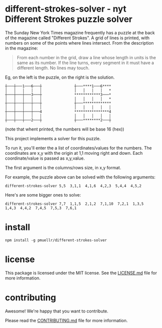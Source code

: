different-strokes-solver - nyt Different Strokes puzzle solver
================================================================================

The Sunday New York Times magazine frequently has a puzzle at the back of the
magazine called "Different Strokes".  A grid of lines is printed, with numbers
on some of the points where lines intersect.  From the description in the
magazine:

> From each number in the grid, draw a line whose length in units is the same
> as its number.  If the line turns, every segment in it must have a
> different length.  No lines may touch.

Eg, on the left is the puzzle, on the right is the solution.

    ┼───┼───1───6───┼               ┼───****1───6****  
    │   │   │   │   │               │   │   │   │   *
    ┼───┼───┼───3───┼               ************3───*
    │   │   │   │   │               │   │   │   │   *  
    ┼───┼───┼───┼───┼               ┼───*************  
    │   │   │   │   │               │   │   │   │   │  
    ┼───┼───┼───┼───4               ****************4  
    │   │   │   │   │               │   │   │   │   │  
    ┼───┼───┼───2───┼               ┼───********2───┼  


(note that whent printed, the numbers will be base 16 (hex))

This project implements a solver for this puzzle.

To run it, you'll enter the a list of coordinates/values for the numbers.
The coordinates are x,y with the origin at 1,1 moving right and down.
Each coordinate/value is passed as x,y,value.

The first argument is the columns/rows size, in x,y format.

For example, the puzzle above can be solved with the following arguments:

    different-strokes-solver 5,5  3,1,1  4,1,6  4,2,3  5,4,4  4,5,2

Here's are some bigger ones to solve:

    different-strokes-solver 7,7  1,1,5  2,1,2  7,1,10  7,2,1  1,3,5  1,4,3  4,4,2  7,4,5  7,5,3  7,6,1


install
================================================================================

    npm install -g pmuellr/different-strokes-solver


license
================================================================================

This package is licensed under the MIT license.  See the [LICENSE.md][] file
for more information.



contributing
================================================================================

Awesome!  We're happy that you want to contribute.

Please read the [CONTRIBUTING.md][] file for more information.


[LICENSE.md]: LICENSE.md
[CONTRIBUTING.md]: CONTRIBUTING.md